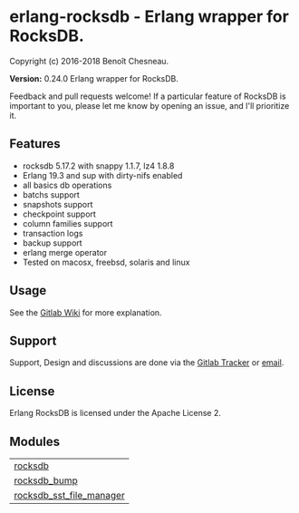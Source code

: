 

# erlang-rocksdb - Erlang wrapper for RocksDB. #

Copyright (c) 2016-2018 Benoît Chesneau.

__Version:__ 0.24.0 Erlang wrapper for RocksDB.

Feedback and pull requests welcome! If a particular feature of RocksDB is important to you, please let me know by opening an issue, and I'll prioritize it.

## Features

- rocksdb 5.17.2 with snappy 1.1.7, lz4 1.8.8
- Erlang 19.3 and sup with dirty-nifs enabled
- all basics db operations
- batchs support
- snapshots support
- checkpoint support
- column families support
- transaction logs
- backup support
- erlang merge operator
- Tested on macosx, freebsd, solaris and linux

## Usage

See the [Gitlab Wiki](https://gitlab.com/barrel-db/erlang-rocksdb/wikis/home) for more explanation.

## Support

Support, Design and discussions are done via the [Gitlab Tracker](https://gitlab.com/barrel-db/erlang-rocksdb/issues) or [email](mailto:incoming+barrel-db/erlang-rocksdb@gitlab.com).

## License

Erlang RocksDB is licensed under the Apache License 2.


## Modules ##


<table width="100%" border="0" summary="list of modules">
<tr><td><a href="http://gitlab.com/barrel-db/erlang-rocksdb/blob/74-add-sstfilemanager-support/doc/rocksdb.md" class="module">rocksdb</a></td></tr>
<tr><td><a href="http://gitlab.com/barrel-db/erlang-rocksdb/blob/74-add-sstfilemanager-support/doc/rocksdb_bump.md" class="module">rocksdb_bump</a></td></tr>
<tr><td><a href="http://gitlab.com/barrel-db/erlang-rocksdb/blob/74-add-sstfilemanager-support/doc/rocksdb_sst_file_manager.md" class="module">rocksdb_sst_file_manager</a></td></tr></table>

